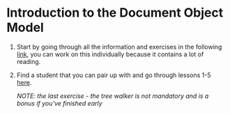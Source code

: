# Introduction to the Document Object Model

1. Start by going through all the information and exercises in the following [link](https://www.theodinproject.com/courses/web-development-101/lessons/dom-manipulation), you can work on this individually because it contains a lot of reading.

2. Find a student that you can pair up with and go through lessons 1-5 [here](https://dom-tutorials.appspot.com/static/1.html).

    *NOTE: the last exercise - the tree walker is not mandatory and is a bonus if you've finished early*